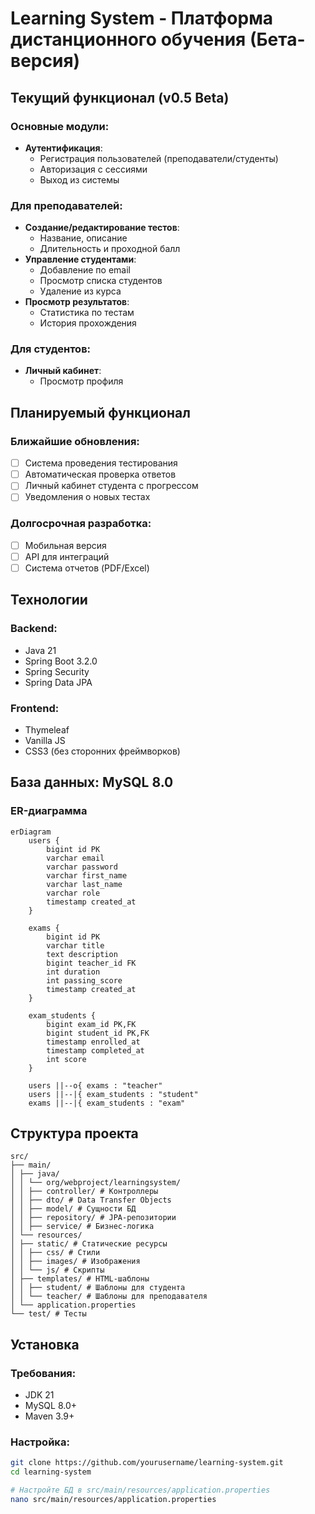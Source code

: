 # Learning System - Платформа дистанционного обучения (Бета-версия)

## Текущий функционал (v0.5 Beta)

### Основные модули:
- **Аутентификация**:
  - Регистрация пользователей (преподаватели/студенты)
  - Авторизация с сессиями
  - Выход из системы

### Для преподавателей:
- **Создание/редактирование тестов**:
  - Название, описание
  - Длительность и проходной балл
- **Управление студентами**:
  - Добавление по email
  - Просмотр списка студентов
  - Удаление из курса
- **Просмотр результатов**:
  - Статистика по тестам
  - История прохождения

### Для студентов:
- **Личный кабинет**:
  - Просмотр профиля

## Планируемый функционал

### Ближайшие обновления:
- [ ] Система проведения тестирования
- [ ] Автоматическая проверка ответов
- [ ] Личный кабинет студента с прогрессом
- [ ] Уведомления о новых тестах

### Долгосрочная разработка:
- [ ] Мобильная версия
- [ ] API для интеграций
- [ ] Система отчетов (PDF/Excel)

## Технологии

### Backend:
- Java 21
- Spring Boot 3.2.0
- Spring Security
- Spring Data JPA

### Frontend:
- Thymeleaf
- Vanilla JS
- CSS3 (без сторонних фреймворков)

## База данных: MySQL 8.0

### ER-диаграмма

```mermaid
erDiagram
    users {
        bigint id PK
        varchar email
        varchar password
        varchar first_name
        varchar last_name
        varchar role
        timestamp created_at
    }
    
    exams {
        bigint id PK
        varchar title
        text description
        bigint teacher_id FK
        int duration
        int passing_score
        timestamp created_at
    }
    
    exam_students {
        bigint exam_id PK,FK
        bigint student_id PK,FK
        timestamp enrolled_at
        timestamp completed_at
        int score
    }
    
    users ||--o{ exams : "teacher"
    users ||--|{ exam_students : "student"
    exams ||--|{ exam_students : "exam"
```
## Структура проекта
    src/
    ├── main/
    │ ├── java/
    │ │ └── org/webproject/learningsystem/
    │ │ ├── controller/ # Контроллеры
    │ │ ├── dto/ # Data Transfer Objects
    │ │ ├── model/ # Сущности БД
    │ │ ├── repository/ # JPA-репозитории
    │ │ ├── service/ # Бизнес-логика
    │ └── resources/
    │ ├── static/ # Статические ресурсы
    │ │ ├── css/ # Стили
    │ │ ├── images/ # Изображения
    │ │ └── js/ # Скрипты
    │ ├── templates/ # HTML-шаблоны
    │ │ ├── student/ # Шаблоны для студента
    │ │ └── teacher/ # Шаблоны для преподавателя
    │ └── application.properties
    └── test/ # Тесты
## Установка

### Требования:
- JDK 21
- MySQL 8.0+
- Maven 3.9+

### Настройка:
```bash
git clone https://github.com/yourusername/learning-system.git
cd learning-system

# Настройте БД в src/main/resources/application.properties
nano src/main/resources/application.properties
